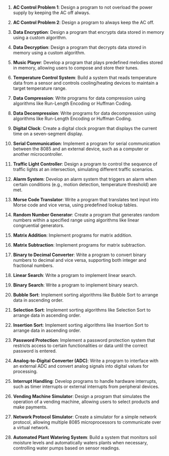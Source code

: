 1. **AC Control Problem 1**: Design a program to not overload the power supply by keeping the AC off always.

2. **AC Control Problem 2**: Design a program to always keep the AC off.

3. **Data Encryption**: Design a program that encrypts data stored in memory using a custom algorithm.

4. **Data Decryption**: Design a program that decrypts data stored in memory using a custom algorithm.

5. **Music Player**: Develop a program that plays predefined melodies stored in memory, allowing users to compose and store their tunes.

6. **Temperature Control System**: Build a system that reads temperature data from a sensor and controls cooling/heating devices to maintain a target temperature range.

7. **Data Compression**: Write programs for data compression using algorithms like Run-Length Encoding or Huffman Coding.

8. **Data Decompression**: Write programs for data decompression using algorithms like Run-Length Encoding or Huffman Coding.

9. **Digital Clock**: Create a digital clock program that displays the current time on a seven-segment display.

10. **Serial Communication**: Implement a program for serial communication between the 8085 and an external device, such as a computer or another microcontroller.

11. **Traffic Light Controller**: Design a program to control the sequence of traffic lights at an intersection, simulating different traffic scenarios.

12. **Alarm System**: Develop an alarm system that triggers an alarm when certain conditions (e.g., motion detection, temperature threshold) are met.

13. **Morse Code Translator**: Write a program that translates text input into Morse code and vice versa, using predefined lookup tables.

14. **Random Number Generator**: Create a program that generates random numbers within a specified range using algorithms like linear congruential generators.

15. **Matrix Addition**: Implement programs for matrix addition.

16. **Matrix Subtraction**: Implement programs for matrix subtraction.

17. **Binary to Decimal Converter**: Write a program to convert binary numbers to decimal and vice versa, supporting both integer and fractional numbers.

18. **Linear Search**: Write a program to implement linear search.

19. **Binary Search**: Write a program to implement binary search.

20. **Bubble Sort**: Implement sorting algorithms like Bubble Sort to arrange data in ascending order.

21. **Selection Sort**: Implement sorting algorithms like Selection Sort to arrange data in ascending order.

22. **Insertion Sort**: Implement sorting algorithms like Insertion Sort to arrange data in ascending order.

23. **Password Protection**: Implement a password protection system that restricts access to certain functionalities or data until the correct password is entered.

24. **Analog-to-Digital Converter (ADC)**: Write a program to interface with an external ADC and convert analog signals into digital values for processing.

25. **Interrupt Handling**: Develop programs to handle hardware interrupts, such as timer interrupts or external interrupts from peripheral devices.

26. **Vending Machine Simulator**: Design a program that simulates the operation of a vending machine, allowing users to select products and make payments.

27. **Network Protocol Simulator**: Create a simulator for a simple network protocol, allowing multiple 8085 microprocessors to communicate over a virtual network.

28. **Automated Plant Watering System**: Build a system that monitors soil moisture levels and automatically waters plants when necessary, controlling water pumps based on sensor readings.
